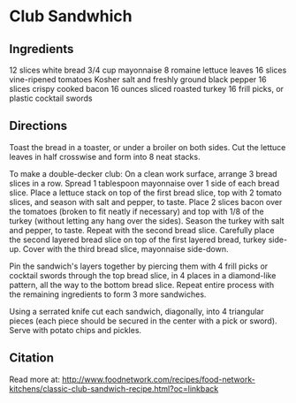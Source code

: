 # Club Sandwhich

## Ingredients
  12 slices white bread
  3/4 cup mayonnaise
  8 romaine lettuce leaves
  16 slices vine-ripened tomatoes
  Kosher salt and freshly ground black pepper
  16 slices crispy cooked bacon
  16 ounces sliced roasted turkey
  16 frill picks, or plastic cocktail swords

## Directions

Toast the bread in a toaster, or under a broiler on both sides. Cut the lettuce 
leaves in half crosswise and form into 8 neat stacks.

To make a double-decker club: On a clean work surface, arrange 3 bread slices 
in a row. Spread 1 tablespoon mayonnaise over 1 side of each bread slice. 
Place a lettuce stack on top of the first bread slice, top with 2 tomato 
slices, and season with salt and pepper, to taste. Place 2 slices bacon over 
the tomatoes (broken to fit neatly if necessary) and top with 1/8 of the 
turkey (without letting any hang over the sides). Season the turkey with 
salt and pepper, to taste. Repeat with the second bread slice. Carefully 
place the second layered bread slice on top of the first layered bread, 
turkey side-up. Cover with the third bread slice, mayonnaise side-down.

Pin the sandwich's layers together by piercing them with 4 frill picks or 
cocktail swords through the top bread slice, in 4 places in a diamond-like 
pattern, all the way to the bottom bread slice. Repeat entire process with 
the remaining ingredients to form 3 more sandwiches.

Using a serrated knife cut each sandwich, diagonally, into 4 triangular 
pieces (each piece should be secured in the center with a pick or sword). 
Serve with potato chips and pickles.

## Citation

Read more at: http://www.foodnetwork.com/recipes/food-network-kitchens/classic-club-sandwich-recipe.html?oc=linkback